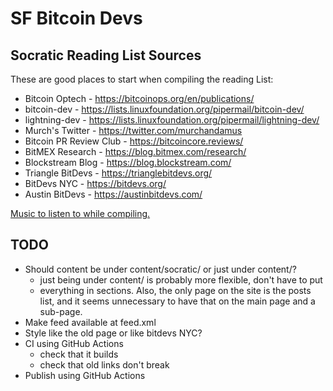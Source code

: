 # SF Bitcoin Devs

## Socratic Reading List Sources

These are good places to start when compiling the reading List:

- Bitcoin Optech - https://bitcoinops.org/en/publications/
- bitcoin-dev - https://lists.linuxfoundation.org/pipermail/bitcoin-dev/
- lightning-dev - https://lists.linuxfoundation.org/pipermail/lightning-dev/
- Murch's Twitter - https://twitter.com/murchandamus
- Bitcoin PR Review Club - https://bitcoincore.reviews/
- BitMEX Research - https://blog.bitmex.com/research/
- Blockstream Blog - https://blog.blockstream.com/
- Triangle BitDevs - https://trianglebitdevs.org/
- BitDevs NYC - https://bitdevs.org/
- Austin BitDevs - https://austinbitdevs.com/

[Music to listen to while compiling.](https://www.door.link/)

## TODO

- Should content be under content/socratic/ or just under content/?
  - just being under content/ is probably more flexible, don't have to put
  - everything in sections. Also, the only page on the site is the posts list,
    and it seems unnecessary to have that on the main page and a sub-page.
- Make feed available at feed.xml
- Style like the old page or like bitdevs NYC?
- CI using GitHub Actions
  - check that it builds
  - check that old links don't break
- Publish using GitHub Actions
